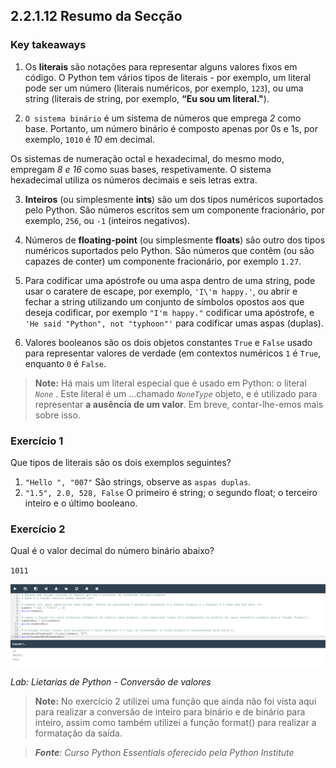 ## 2.2.1.12 Resumo da Secção

### Key takeaways

1. Os **literais** são notações para representar alguns valores fixos em código. O Python tem vários tipos de literais - por exemplo, um literal pode ser um número (literais numéricos, por exemplo, ``123``), ou uma string (literais de string, por exemplo, **“Eu sou um literal."**).

2. ``O sistema binário`` é um sistema de números que emprega *2* como base. Portanto, um número binário é composto apenas por 0s e 1s, por exemplo, ``1010`` é *10* em decimal.

Os sistemas de numeração octal e hexadecimal, do mesmo modo, empregam *8 e 16* como suas bases, respetivamente. O sistema hexadecimal utiliza os números decimais e seis letras extra.

3. **Inteiros** (ou simplesmente **ints**) são um dos tipos numéricos suportados pelo Python. São números escritos sem um componente fracionário, por exemplo, ``256``, ou ``-1`` (inteiros negativos).

4. Números de **floating-point** (ou simplesmente **floats**) são outro dos tipos numéricos suportados pelo Python. São números que contêm (ou são capazes de conter) um componente fracionário, por exemplo ``1.27``.

5. Para codificar uma apóstrofe ou uma aspa dentro de uma string, pode usar o caratere de escape, por exemplo, `'I\'m happy.'`, ou abrir e fechar a string utilizando um conjunto de símbolos opostos aos que deseja codificar, por exemplo ``"I'm happy."`` codificar uma apóstrofe, e ``'He said "Python", not "typhoon"'`` para codificar umas aspas (duplas).

6. Valores booleanos são os dois objetos constantes ``True`` e ``False`` usado para representar valores de verdade (em contextos numéricos ``1`` é ``True``, enquanto ``0`` é ``False``.

>**Note:** Há mais um literal especial que é usado em Python: o literal *``None``* . Este literal é um ...chamado *``NoneType``* objeto, e é utilizado para representar **a ausência de um valor**. Em breve, contar-lhe-emos mais sobre isso.


### Exercício 1

Que tipos de literais são os dois exemplos seguintes?

1. `"Hello ", "007"` São strings, observe as ``aspas duplas``.
2. ``"1.5", 2.0, 528, False`` O primeiro é string; o segundo float; o terceiro inteiro e o último booleano.

### Exercício 2

Qual é o valor decimal do número binário abaixo?

``1011``

![Desafio - Valores Booleanos](../img/022_6_Lab_literais_python_exercico2.PNG)

*Lab: Lietarias de Python - Conversão de valores*

>**Note:** No exercício 2 utilizei uma função que ainda não foi vista aqui para realizar a conversão de inteiro para binário e de binário para inteiro, assim como também utilizei a função format() para realizar a formatação da saída.


>***Fonte**: Curso Python Essentials oferecido pela Python Institute*